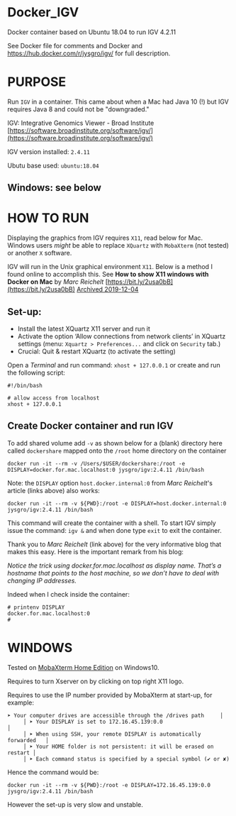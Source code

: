 # Docker_IGV
Docker container based on Ubuntu 18.04 to run IGV 4.2.11

See Docker file for comments and Docker 
and https://hub.docker.com/r/jysgro/igv/
for full description.

# PURPOSE

Run `IGV` in a container. This came about when a Mac had Java 10 (!) but IGV requires Java 8 and could not be "downgraded."

IGV: Integrative Genomics Viewer - Broad Institute
[https://software.broadinstitute.org/software/igv/](https://software.broadinstitute.org/software/igv/)

IGV version installed: `2.4.11`

Ubutu base used: `ubuntu:18.04`

## Windows: see below

# HOW TO RUN

Displaying the graphics from IGV requires `X11`, read below for Mac.   
Windows users *might* be able to replace `XQuartz` with `MobaXterm` (not tested) or another `X` software.

IGV will run in the Unix graphical environment `X11`. Below is a method I found online to accomplish this.
See **How to show X11 windows with Docker on Mac** by *Marc Reichelt* [https://bit.ly/2usa0bB](https://bit.ly/2usa0bB) [Archived 2019-12-04](https://web.archive.org/web/20191204130945/https://medium.com/@mreichelt/how-to-show-x11-windows-within-docker-on-mac-50759f4b65cb)

## Set-up:

* Install the latest XQuartz X11 server and run it
* Activate the option ‘Allow connections from network clients’ in XQuartz settings (menu: `Xquartz > Preferences...` and click on `Security` tab.)
* Crucial: Quit & restart XQuartz (to activate the setting)

Open a *Terminal* and run command: `xhost + 127.0.0.1` or create and run the following script:

```
#!/bin/bash

# allow access from localhost
xhost + 127.0.0.1
```

## Create Docker container and run IGV

To add shared volume add `-v` as shown below for a (blank) directory here called `dockershare` mapped onto the `/root` home directory on the container

```
docker run -it --rm -v /Users/$USER/dockershare:/root -e DISPLAY=docker.for.mac.localhost:0 jysgro/igv:2.4.11 /bin/bash
```

Note: the `DISPLAY` option `host.docker.internal:0` from *Marc Reichelt*'s article (links above) also works:

```
docker run -it --rm -v ${PWD}:/root -e DISPLAY=host.docker.internal:0 jysgro/igv:2.4.11 /bin/bash
```

This command will create the container with a shell. To start IGV simply issue the command: `igv &` and when done type `exit` to exit the container. 

Thank you to *Marc Reichelt* (link above) for the very informative blog that makes this easy. Here is the important remark from his blog:

*Notice the trick using docker.for.mac.localhost as display name. That’s a hostname that points to the host machine, so we don’t have to deal with changing IP addresses.*

Indeed when I check inside the container:

```
# printenv DISPLAY
docker.for.mac.localhost:0
# 
```

# WINDOWS

Tested on [MobaXterm Home Edition](https://mobaxterm.mobatek.net/download-home-edition.html) on Windows10.

Requires to turn Xserver on by clicking on top right X11 logo.

Requires to use the IP number provided by MobaXterm at start-up, for example:

```
➤ Your computer drives are accessible through the /drives path     │
     │ ➤ Your DISPLAY is set to 172.16.45.139:0.0                         │
     │ ➤ When using SSH, your remote DISPLAY is automatically forwarded   │
     │ ➤ Your HOME folder is not persistent: it will be erased on restart │
     │ ➤ Each command status is specified by a special symbol (✔ or ✘)   
```

Hence the command would be:

```
docker run -it --rm -v ${PWD}:/root -e DISPLAY=172.16.45.139:0.0  jysgro/igv:2.4.11 /bin/bash
```

However the set-up is very slow and unstable.
